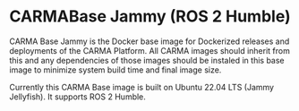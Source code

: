 # CARMABase Jammy (ROS 2 Humble)
CARMA Base Jammy is the Docker base image for Dockerized releases and deployments of the CARMA Platform. All CARMA images should inherit from this and any dependencies of those images should be instaled in this base image to minimize system build time and final image size.

Currently this CARMA Base image is built on Ubuntu 22.04 LTS (Jammy Jellyfish). It supports ROS 2 Humble.